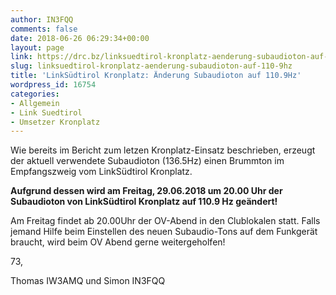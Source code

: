 ```yaml
---
author: IN3FQQ
comments: false
date: 2018-06-26 06:29:34+00:00
layout: page
link: https://drc.bz/linksuedtirol-kronplatz-aenderung-subaudioton-auf-110-9hz/
slug: linksuedtirol-kronplatz-aenderung-subaudioton-auf-110-9hz
title: 'LinkSüdtirol Kronplatz: Änderung Subaudioton auf 110.9Hz'
wordpress_id: 16754
categories:
- Allgemein
- Link Suedtirol
- Umsetzer Kronplatz
---
```


Wie bereits im Bericht zum letzen Kronplatz-Einsatz beschrieben, erzeugt der aktuell verwendete Subaudioton (136.5Hz) einen Brummton im Empfangszweig vom LinkSüdtirol Kronplatz.



**Aufgrund dessen wird am Freitag, 29.06.2018 um 20.00 Uhr der Subaudioton von LinkSüdtirol Kronplatz auf 110.9 Hz geändert!**



Am Freitag findet ab 20.00Uhr der OV-Abend in den Clublokalen statt. Falls jemand Hilfe beim Einstellen des neuen Subaudio-Tons auf dem Funkgerät braucht, wird beim OV Abend gerne weitergeholfen!



73,

Thomas IW3AMQ und Simon IN3FQQ
